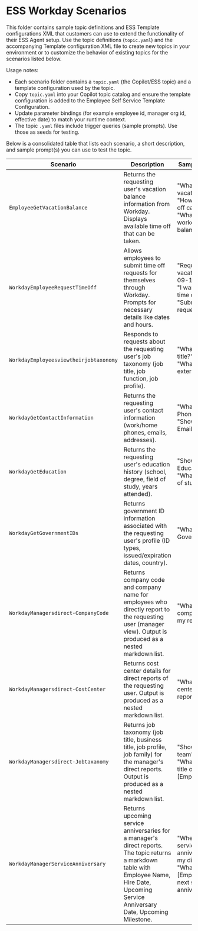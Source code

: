 # ESS Workday Scenarios

This folder contains sample topic definitions and ESS Template configurations XML that customers can use to extend the functionality of their ESS Agent setup. Use the topic definitions (`topic.yaml`) and the accompanying Template configuration XML file to create new topics in your environment or to customize the behavior of existing topics for the scenarios listed below.

Usage notes:
- Each scenario folder contains a `topic.yaml` (the Copilot/ESS topic) and a template configuration used by the topic. 
- Copy `topic.yaml` into your Copilot topic catalog and ensure the template configuration is added to the Employee Self Service Template Configuration.
- Update parameter bindings (for example employee id, manager org id, effective date) to match your runtime context.
- The topic `.yaml` files include trigger queries (sample prompts). Use those as seeds for testing.

Below is a consolidated table that lists each scenario, a short description, and sample prompt(s) you can use to test the topic.

| Scenario | Description | Sample prompt(s) |
|---|---|---|
| `EmployeeGetVacationBalance` | Returns the requesting user's vacation balance information from Workday. Displays available time off that can be taken. | "What is my vacation balance?"<br>"How much time off can I take?"<br>"What is my workday vacation balance?" |
| `WorkdayEmployeeRequestTimeOff` | Allows employees to submit time off requests for themselves through Workday. Prompts for necessary details like dates and hours. | "Request 8 hours vacation on 2025-09-15"<br>"I want to request time off"<br>"Submit vacation request" |
| `WorkdayEmployeesviewtheirjobtaxonomy` | Responds to requests about the requesting user's job taxonomy (job title, job function, job profile). | "What is my job title?"<br>"What is my external title?" |
| `WorkdayGetContactInformation` | Returns the requesting user's contact information (work/home phones, emails, addresses). | "What is my Work Phone?"<br>"Show my Home Email" |
| `WorkdayGetEducation` | Returns the requesting user's education history (school, degree, field of study, years attended). | "Show my Education Details"<br>"What was my field of study?" |
| `WorkdayGetGovernmentIDs` | Returns government ID information associated with the requesting user's profile (ID types, issued/expiration dates, country). | "What are my Government Ids?" |
| `WorkdayManagersdirect-CompanyCode` | Returns company code and company name for employees who directly report to the requesting user (manager view). Output is produced as a nested markdown list. | "What are the company codes for my reports?" |
| `WorkdayManagersdirect-CostCenter` | Returns cost center details for direct reports of the requesting user. Output is produced as a nested markdown list. | "What is the cost center of my direct reports?" |
| `WorkdayManagersdirect-Jobtaxanomy` | Returns job taxonomy (job title, business title, job profile, job family) for the manager's direct reports. Output is produced as a nested markdown list. | "Show me my team's job title"<br>"What is the job title of [EmployeeName]?" |
| `WorkdayManagerServiceAnniversary` | Returns upcoming service anniversaries for a manager's direct reports. The topic returns a markdown table with Employee Name, Hire Date, Upcoming Service Anniversary Date, Upcoming Milestone. | "When are the service anniversaries of all my directs?"<br>"What is [EmployeeName]'s next service anniversary?" |